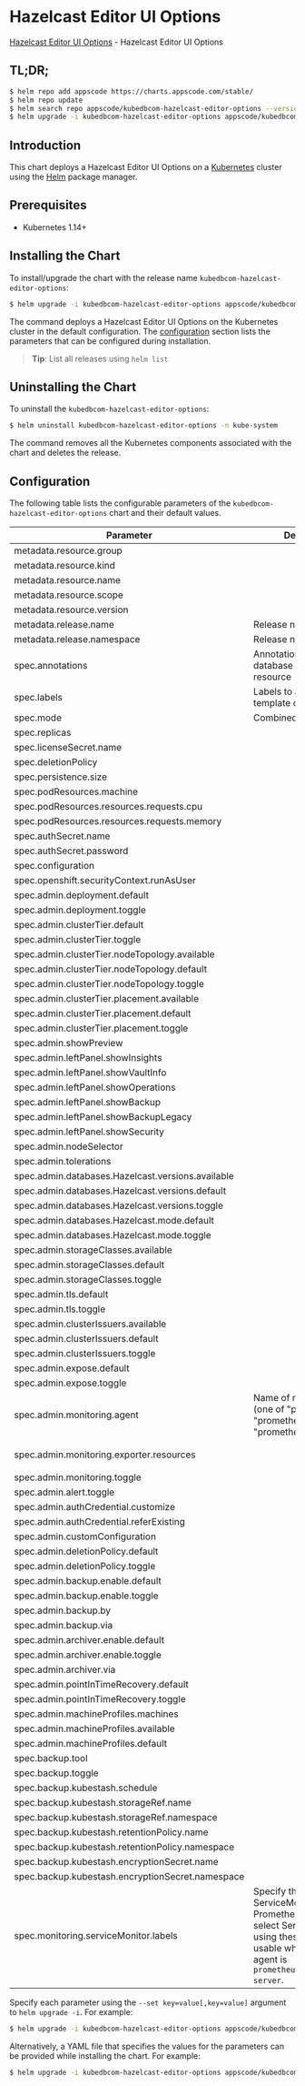 # Hazelcast Editor UI Options

[Hazelcast Editor UI Options](https://byte.builders) - Hazelcast Editor UI Options

## TL;DR;

```bash
$ helm repo add appscode https://charts.appscode.com/stable/
$ helm repo update
$ helm search repo appscode/kubedbcom-hazelcast-editor-options --version=v0.21.0
$ helm upgrade -i kubedbcom-hazelcast-editor-options appscode/kubedbcom-hazelcast-editor-options -n kube-system --create-namespace --version=v0.21.0
```

## Introduction

This chart deploys a Hazelcast Editor UI Options on a [Kubernetes](http://kubernetes.io) cluster using the [Helm](https://helm.sh) package manager.

## Prerequisites

- Kubernetes 1.14+

## Installing the Chart

To install/upgrade the chart with the release name `kubedbcom-hazelcast-editor-options`:

```bash
$ helm upgrade -i kubedbcom-hazelcast-editor-options appscode/kubedbcom-hazelcast-editor-options -n kube-system --create-namespace --version=v0.21.0
```

The command deploys a Hazelcast Editor UI Options on the Kubernetes cluster in the default configuration. The [configuration](#configuration) section lists the parameters that can be configured during installation.

> **Tip**: List all releases using `helm list`

## Uninstalling the Chart

To uninstall the `kubedbcom-hazelcast-editor-options`:

```bash
$ helm uninstall kubedbcom-hazelcast-editor-options -n kube-system
```

The command removes all the Kubernetes components associated with the chart and deletes the release.

## Configuration

The following table lists the configurable parameters of the `kubedbcom-hazelcast-editor-options` chart and their default values.

|                     Parameter                     |                                                                                Description                                                                                |                                        Default                                        |
|---------------------------------------------------|---------------------------------------------------------------------------------------------------------------------------------------------------------------------------|---------------------------------------------------------------------------------------|
| metadata.resource.group                           |                                                                                                                                                                           | <code>kubedb.com</code>                                                               |
| metadata.resource.kind                            |                                                                                                                                                                           | <code>Hazelcast</code>                                                                |
| metadata.resource.name                            |                                                                                                                                                                           | <code>hazelcasts</code>                                                               |
| metadata.resource.scope                           |                                                                                                                                                                           | <code>Namespaced</code>                                                               |
| metadata.resource.version                         |                                                                                                                                                                           | <code>v1alpha2</code>                                                                 |
| metadata.release.name                             | Release name                                                                                                                                                              | <code>""</code>                                                                       |
| metadata.release.namespace                        | Release namespace                                                                                                                                                         | <code>""</code>                                                                       |
| spec.annotations                                  | Annotations to add to the database custom resource                                                                                                                        | <code>{}</code>                                                                       |
| spec.labels                                       | Labels to add to all the template objects                                                                                                                                 | <code>{}</code>                                                                       |
| spec.mode                                         | Combined, Topology                                                                                                                                                        | <code>Topology</code>                                                                 |
| spec.replicas                                     |                                                                                                                                                                           | <code>3</code>                                                                        |
| spec.licenseSecret.name                           |                                                                                                                                                                           | <code>""</code>                                                                       |
| spec.deletionPolicy                               |                                                                                                                                                                           | <code>WipeOut</code>                                                                  |
| spec.persistence.size                             |                                                                                                                                                                           | <code>2Gi</code>                                                                      |
| spec.podResources.machine                         |                                                                                                                                                                           | <code>""</code>                                                                       |
| spec.podResources.resources.requests.cpu          |                                                                                                                                                                           | <code>500m</code>                                                                     |
| spec.podResources.resources.requests.memory       |                                                                                                                                                                           | <code>1500Mi</code>                                                                   |
| spec.authSecret.name                              |                                                                                                                                                                           | <code>""</code>                                                                       |
| spec.authSecret.password                          |                                                                                                                                                                           | <code>""</code>                                                                       |
| spec.configuration                                |                                                                                                                                                                           | <code>""</code>                                                                       |
| spec.openshift.securityContext.runAsUser          |                                                                                                                                                                           | <code>null</code>                                                                     |
| spec.admin.deployment.default                     |                                                                                                                                                                           | <code>Shared</code>                                                                   |
| spec.admin.deployment.toggle                      |                                                                                                                                                                           | <code>true</code>                                                                     |
| spec.admin.clusterTier.default                    |                                                                                                                                                                           | <code>"GeneralPurpose"</code>                                                         |
| spec.admin.clusterTier.toggle                     |                                                                                                                                                                           | <code>true</code>                                                                     |
| spec.admin.clusterTier.nodeTopology.available     |                                                                                                                                                                           | <code>[]</code>                                                                       |
| spec.admin.clusterTier.nodeTopology.default       |                                                                                                                                                                           | <code>""</code>                                                                       |
| spec.admin.clusterTier.nodeTopology.toggle        |                                                                                                                                                                           | <code>true</code>                                                                     |
| spec.admin.clusterTier.placement.available        |                                                                                                                                                                           | <code>[]</code>                                                                       |
| spec.admin.clusterTier.placement.default          |                                                                                                                                                                           | <code>""</code>                                                                       |
| spec.admin.clusterTier.placement.toggle           |                                                                                                                                                                           | <code>true</code>                                                                     |
| spec.admin.showPreview                            |                                                                                                                                                                           | <code>false</code>                                                                    |
| spec.admin.leftPanel.showInsights                 |                                                                                                                                                                           | <code>true</code>                                                                     |
| spec.admin.leftPanel.showVaultInfo                |                                                                                                                                                                           | <code>true</code>                                                                     |
| spec.admin.leftPanel.showOperations               |                                                                                                                                                                           | <code>true</code>                                                                     |
| spec.admin.leftPanel.showBackup                   |                                                                                                                                                                           | <code>true</code>                                                                     |
| spec.admin.leftPanel.showBackupLegacy             |                                                                                                                                                                           | <code>false</code>                                                                    |
| spec.admin.leftPanel.showSecurity                 |                                                                                                                                                                           | <code>false</code>                                                                    |
| spec.admin.nodeSelector                           |                                                                                                                                                                           | <code>{}</code>                                                                       |
| spec.admin.tolerations                            |                                                                                                                                                                           | <code>[]</code>                                                                       |
| spec.admin.databases.Hazelcast.versions.available |                                                                                                                                                                           | <code>[]</code>                                                                       |
| spec.admin.databases.Hazelcast.versions.default   |                                                                                                                                                                           | <code>""</code>                                                                       |
| spec.admin.databases.Hazelcast.versions.toggle    |                                                                                                                                                                           | <code>true</code>                                                                     |
| spec.admin.databases.Hazelcast.mode.default       |                                                                                                                                                                           | <code>"Replicaset"</code>                                                             |
| spec.admin.databases.Hazelcast.mode.toggle        |                                                                                                                                                                           | <code>true</code>                                                                     |
| spec.admin.storageClasses.available               |                                                                                                                                                                           | <code>[]</code>                                                                       |
| spec.admin.storageClasses.default                 |                                                                                                                                                                           | <code>""</code>                                                                       |
| spec.admin.storageClasses.toggle                  |                                                                                                                                                                           | <code>true</code>                                                                     |
| spec.admin.tls.default                            |                                                                                                                                                                           | <code>false</code>                                                                    |
| spec.admin.tls.toggle                             |                                                                                                                                                                           | <code>true</code>                                                                     |
| spec.admin.clusterIssuers.available               |                                                                                                                                                                           | <code>[]</code>                                                                       |
| spec.admin.clusterIssuers.default                 |                                                                                                                                                                           | <code>""</code>                                                                       |
| spec.admin.clusterIssuers.toggle                  |                                                                                                                                                                           | <code>true</code>                                                                     |
| spec.admin.expose.default                         |                                                                                                                                                                           | <code>false</code>                                                                    |
| spec.admin.expose.toggle                          |                                                                                                                                                                           | <code>true</code>                                                                     |
| spec.admin.monitoring.agent                       | Name of monitoring agent (one of "prometheus.io", "prometheus.io/operator", "prometheus.io/builtin")                                                                      | <code>prometheus.io/operator</code>                                                   |
| spec.admin.monitoring.exporter.resources          |                                                                                                                                                                           | <code>{"limits":{"memory":"256Mi"},"requests":{"cpu":"100m","memory":"128Mi"}}</code> |
| spec.admin.monitoring.toggle                      |                                                                                                                                                                           | <code>true</code>                                                                     |
| spec.admin.alert.toggle                           |                                                                                                                                                                           | <code>true</code>                                                                     |
| spec.admin.authCredential.customize               |                                                                                                                                                                           | <code>true</code>                                                                     |
| spec.admin.authCredential.referExisting           |                                                                                                                                                                           | <code>true</code>                                                                     |
| spec.admin.customConfiguration                    |                                                                                                                                                                           | <code>true</code>                                                                     |
| spec.admin.deletionPolicy.default                 |                                                                                                                                                                           | <code>WipeOut</code>                                                                  |
| spec.admin.deletionPolicy.toggle                  |                                                                                                                                                                           | <code>true</code>                                                                     |
| spec.admin.backup.enable.default                  |                                                                                                                                                                           | <code>true</code>                                                                     |
| spec.admin.backup.enable.toggle                   |                                                                                                                                                                           | <code>true</code>                                                                     |
| spec.admin.backup.by                              |                                                                                                                                                                           | <code>BackupConfiguration</code>                                                      |
| spec.admin.backup.via                             |                                                                                                                                                                           | <code>Restic</code>                                                                   |
| spec.admin.archiver.enable.default                |                                                                                                                                                                           | <code>false</code>                                                                    |
| spec.admin.archiver.enable.toggle                 |                                                                                                                                                                           | <code>true</code>                                                                     |
| spec.admin.archiver.via                           |                                                                                                                                                                           | <code>Restic</code>                                                                   |
| spec.admin.pointInTimeRecovery.default            |                                                                                                                                                                           | <code>false</code>                                                                    |
| spec.admin.pointInTimeRecovery.toggle             |                                                                                                                                                                           | <code>true</code>                                                                     |
| spec.admin.machineProfiles.machines               |                                                                                                                                                                           | <code>[]</code>                                                                       |
| spec.admin.machineProfiles.available              |                                                                                                                                                                           | <code>[]</code>                                                                       |
| spec.admin.machineProfiles.default                |                                                                                                                                                                           | <code>""</code>                                                                       |
| spec.backup.tool                                  |                                                                                                                                                                           | <code>""</code>                                                                       |
| spec.backup.toggle                                |                                                                                                                                                                           | <code>true</code>                                                                     |
| spec.backup.kubestash.schedule                    |                                                                                                                                                                           | <code>""</code>                                                                       |
| spec.backup.kubestash.storageRef.name             |                                                                                                                                                                           | <code>""</code>                                                                       |
| spec.backup.kubestash.storageRef.namespace        |                                                                                                                                                                           | <code>""</code>                                                                       |
| spec.backup.kubestash.retentionPolicy.name        |                                                                                                                                                                           | <code>""</code>                                                                       |
| spec.backup.kubestash.retentionPolicy.namespace   |                                                                                                                                                                           | <code>""</code>                                                                       |
| spec.backup.kubestash.encryptionSecret.name       |                                                                                                                                                                           | <code>""</code>                                                                       |
| spec.backup.kubestash.encryptionSecret.namespace  |                                                                                                                                                                           | <code>""</code>                                                                       |
| spec.monitoring.serviceMonitor.labels             | Specify the labels for ServiceMonitor. Prometheus crd will select ServiceMonitor using these labels. Only usable when monitoring agent is `prometheus.io/webhook server`. | <code>{}</code>                                                                       |


Specify each parameter using the `--set key=value[,key=value]` argument to `helm upgrade -i`. For example:

```bash
$ helm upgrade -i kubedbcom-hazelcast-editor-options appscode/kubedbcom-hazelcast-editor-options -n kube-system --create-namespace --version=v0.21.0 --set metadata.resource.group=kubedb.com
```

Alternatively, a YAML file that specifies the values for the parameters can be provided while
installing the chart. For example:

```bash
$ helm upgrade -i kubedbcom-hazelcast-editor-options appscode/kubedbcom-hazelcast-editor-options -n kube-system --create-namespace --version=v0.21.0 --values values.yaml
```
